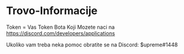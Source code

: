 # Trovo-Informacije

Token = Vas Token Bota Koji Mozete naci na https://discord.com/developers/applications

Ukoliko vam treba neka pomoc obratite se na Discord: $upreme#1448
